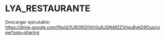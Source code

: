 # LYA_RESTAURANTE
Descargar ejecutable: https://drive.google.com/file/d/1U8ORQYb1r0u6JGfkM2ZViIquBykD9Oup/view?usp=sharing
